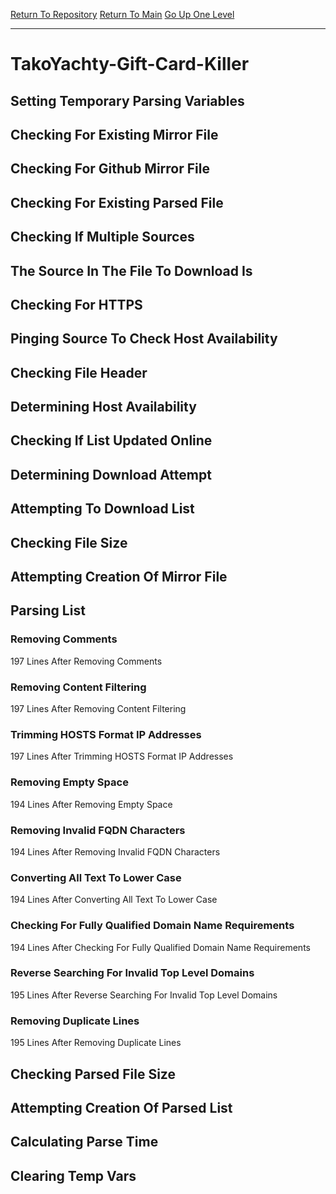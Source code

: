 [Return To Repository](https://github.com/deathbybandaid/piholeparser/)
[Return To Main](https://github.com/deathbybandaid/piholeparser/blob/dev-nomerge/RecentRunLogs/Mainlog.md)
[Go Up One Level](https://github.com/deathbybandaid/piholeparser/blob/dev-nomerge/RecentRunLogs/TopLevelScripts/30-Processing-Blacklists.md)
____________________________________
# TakoYachty-Gift-Card-Killer
## Setting Temporary Parsing Variables
## Checking For Existing Mirror File
## Checking For Github Mirror File
## Checking For Existing Parsed File
## Checking If Multiple Sources
## The Source In The File To Download Is
## Checking For HTTPS
## Pinging Source To Check Host Availability
## Checking File Header
## Determining Host Availability
## Checking If List Updated Online
## Determining Download Attempt
## Attempting To Download List
## Checking File Size
## Attempting Creation Of Mirror File
## Parsing List
### Removing Comments
197 Lines After Removing Comments
### Removing Content Filtering
197 Lines After Removing Content Filtering
### Trimming HOSTS Format IP Addresses
197 Lines After Trimming HOSTS Format IP Addresses
### Removing Empty Space
194 Lines After Removing Empty Space
### Removing Invalid FQDN Characters
194 Lines After Removing Invalid FQDN Characters
### Converting All Text To Lower Case
194 Lines After Converting All Text To Lower Case
### Checking For Fully Qualified Domain Name Requirements
194 Lines After Checking For Fully Qualified Domain Name Requirements
### Reverse Searching For Invalid Top Level Domains
195 Lines After Reverse Searching For Invalid Top Level Domains
### Removing Duplicate Lines
195 Lines After Removing Duplicate Lines
## Checking Parsed File Size
## Attempting Creation Of Parsed List
## Calculating Parse Time
## Clearing Temp Vars
